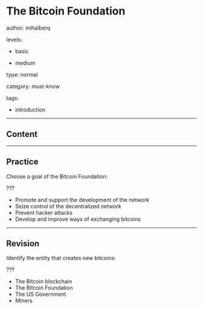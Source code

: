 # The Bitcoin Foundation
author: mihaiberq

levels:

  - basic

  - medium

type: normal

category: must-know

tags:

  - introduction

---
## Content



---
## Practice

Choose a goal of the Bitcoin Foundation:

???

* Promote and support the development of the network
* Seize control of the decentralized network
* Prevent hacker attacks
* Develop and improve ways of exchanging bitcoins

---
## Revision

Identify the entity that creates new bitcoins:

???

* The Bitcoin blockchain
* The Bitcoin Foundation
* The US Government
* Miners

